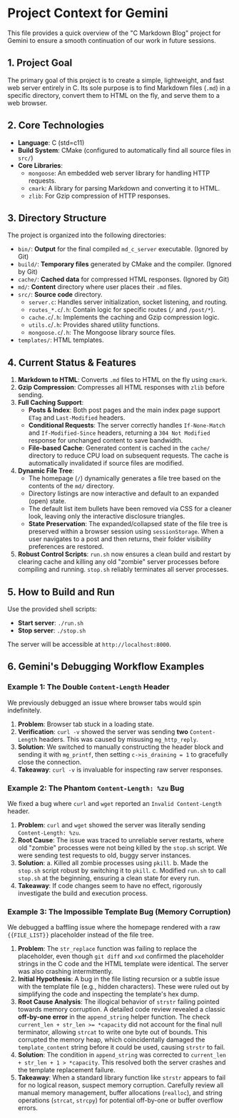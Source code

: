 # Project Context for Gemini

This file provides a quick overview of the "C Markdown Blog" project for Gemini to ensure a smooth continuation of our work in future sessions.

## 1. Project Goal

The primary goal of this project is to create a simple, lightweight, and fast web server entirely in C. Its sole purpose is to find Markdown files (`.md`) in a specific directory, convert them to HTML on the fly, and serve them to a web browser.

## 2. Core Technologies

-   **Language**: C (std=c11)
-   **Build System**: CMake (configured to automatically find all source files in `src/`)
-   **Core Libraries**:
    -   `mongoose`: An embedded web server library for handling HTTP requests.
    -   `cmark`: A library for parsing Markdown and converting it to HTML.
    -   `zlib`: For Gzip compression of HTTP responses.

## 3. Directory Structure

The project is organized into the following directories:

-   `bin/`: **Output** for the final compiled `md_c_server` executable. (Ignored by Git)
-   `build/`: **Temporary files** generated by CMake and the compiler. (Ignored by Git)
-   `cache/`: **Cached data** for compressed HTML responses. (Ignored by Git)
-   `md/`: **Content** directory where user places their `.md` files.
-   `src/`: **Source code** directory.
    -   `server.c`: Handles server initialization, socket listening, and routing.
    -   `routes_*.c`/`.h`: Contain logic for specific routes (`/` and `/post/*`).
    -   `cache.c`/`.h`: Implements the caching and Gzip compression logic.
    -   `utils.c`/`.h`: Provides shared utility functions.
    -   `mongoose.c`/`.h`: The Mongoose library source files.
-   `templates/`: HTML templates.

## 4. Current Status & Features

1.  **Markdown to HTML**: Converts `.md` files to HTML on the fly using `cmark`.
2.  **Gzip Compression**: Compresses all HTML responses with `zlib` before sending.
3.  **Full Caching Support**:
    -   **Posts & Index**: Both post pages and the main index page support `ETag` and `Last-Modified` headers.
    -   **Conditional Requests**: The server correctly handles `If-None-Match` and `If-Modified-Since` headers, returning a `304 Not Modified` response for unchanged content to save bandwidth.
    -   **File-based Cache**: Generated content is cached in the `cache/` directory to reduce CPU load on subsequent requests. The cache is automatically invalidated if source files are modified.
4.  **Dynamic File Tree**:
    -   The homepage (`/`) dynamically generates a file tree based on the contents of the `md/` directory.
    -   Directory listings are now interactive and default to an expanded (open) state.
    -   The default list item bullets have been removed via CSS for a cleaner look, leaving only the interactive disclosure triangles.
    -   **State Preservation**: The expanded/collapsed state of the file tree is preserved within a browser session using `sessionStorage`. When a user navigates to a post and then returns, their folder visibility preferences are restored.
5.  **Robust Control Scripts**: `run.sh` now ensures a clean build and restart by clearing cache and killing any old "zombie" server processes before compiling and running. `stop.sh` reliably terminates all server processes.

## 5. How to Build and Run

Use the provided shell scripts:
-   **Start server**: `./run.sh`
-   **Stop server**: `./stop.sh`

The server will be accessible at `http://localhost:8000`.

## 6. Gemini's Debugging Workflow Examples

### Example 1: The Double `Content-Length` Header

We previously debugged an issue where browser tabs would spin indefinitely.

1.  **Problem**: Browser tab stuck in a loading state.
2.  **Verification**: `curl -v` showed the server was sending **two** `Content-Length` headers. This was caused by misusing `mg_http_reply`.
3.  **Solution**: We switched to manually constructing the header block and sending it with `mg_printf`, then setting `c->is_draining = 1` to gracefully close the connection.
4.  **Takeaway**: `curl -v` is invaluable for inspecting raw server responses.

### Example 2: The Phantom `Content-Length: %zu` Bug

We fixed a bug where `curl` and `wget` reported an `Invalid Content-Length` header.

1.  **Problem**: `curl` and `wget` showed the server was literally sending `Content-Length: %zu`.
2.  **Root Cause**: The issue was traced to unreliable server restarts, where old "zombie" processes were not being killed by the `stop.sh` script. We were sending test requests to old, buggy server instances.
3.  **Solution**:
    a.  Killed all zombie processes using `pkill`.
    b.  Made the `stop.sh` script robust by switching it to `pkill`.
    c.  Modified `run.sh` to call `stop.sh` at the beginning, ensuring a clean state for every run.
4.  **Takeaway**: If code changes seem to have no effect, rigorously investigate the build and execution process.

### Example 3: The Impossible Template Bug (Memory Corruption)

We debugged a baffling issue where the homepage rendered with a raw `{{FILE_LIST}}` placeholder instead of the file tree.

1.  **Problem**: The `str_replace` function was failing to replace the placeholder, even though `git diff` and `xxd` confirmed the placeholder strings in the C code and the HTML template were identical. The server was also crashing intermittently.
2.  **Initial Hypothesis**: A bug in the file listing recursion or a subtle issue with the template file (e.g., hidden characters). These were ruled out by simplifying the code and inspecting the template's hex dump.
3.  **Root Cause Analysis**: The illogical behavior of `strstr` failing pointed towards memory corruption. A detailed code review revealed a classic **off-by-one error** in the `append_string` helper function. The check `current_len + str_len >= *capacity` did not account for the final null terminator, allowing `strcat` to write one byte out of bounds. This corrupted the memory heap, which coincidentally damaged the `template_content` string before it could be used, causing `strstr` to fail.
4.  **Solution**: The condition in `append_string` was corrected to `current_len + str_len + 1 > *capacity`. This resolved both the server crashes and the template replacement failure.
5.  **Takeaway**: When a standard library function like `strstr` appears to fail for no logical reason, suspect memory corruption. Carefully review all manual memory management, buffer allocations (`realloc`), and string operations (`strcat`, `strcpy`) for potential off-by-one or buffer overflow errors.